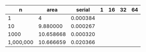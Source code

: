 | n | area | serial | 1  | 16 | 32 | 64 |
|---|---|---|---|---|---|---|
| 1  | 4 | 0.000384   |   |   |   |   |
| 10  | 9.880000  |  0.000267 |   |   |   |   |
| 1000  | 10.658668 | 0.000320|   |   |   |   |
| 1,000,000 | 10.666659  | 0.020366  |   |   |   |   |

